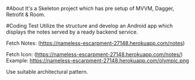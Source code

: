 #About
It's a Skeleton project which has pre setup of MVVM, Dagger, Retrofit & Room. 

#Coding Test
Utilize the structure and develop an Android app which displays the notes served by a ready backend service.

Fetch Notes: (https://nameless-escarpment-27148.herokuapp.com/notes)

Fetch Icon: (https://nameless-escarpment-27148.herokuapp.com/notes/<Path received from response>)
Example: https://nameless-escarpment-27148.herokuapp.com/olympic.png

Use suitable architectural pattern.